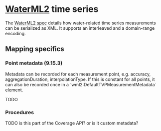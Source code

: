 # [WaterML2](http://www.waterml2.org) time series

The [WaterML2 spec](https://portal.opengeospatial.org/files/?artifact_id=48531) details 
how water-related time series measurements can be serialized as XML.
It supports an interleaved and a domain-range encoding.

## Mapping specifics

### Point metadata (9.15.3)

Metadata can be recorded for each measurement point, e.g. accuracy, aggregationDuration, interpolationType.
If this is constant for all points, it can also be recorded once in a ´wml2:DefaultTVPMeasurementMetadata´
element.

TODO 

### Procedures

TODO is this part of the Coverage API? or is it custom metadata?
